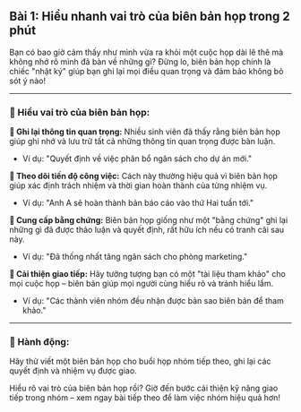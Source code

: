 ## Bài 1: Hiểu nhanh vai trò của biên bản họp trong 2 phút

Bạn có bao giờ cảm thấy như mình vừa ra khỏi một cuộc họp dài lê thê mà không nhớ rõ mình đã bàn về những gì? Đừng lo, biên bản họp chính là chiếc "nhật ký" giúp bạn ghi lại mọi điều quan trọng và đảm bảo không bỏ sót ý nào!

---

### 📌 Hiểu vai trò của biên bản họp:

**🔹 Ghi lại thông tin quan trọng:**
Nhiều sinh viên đã thấy rằng biên bản họp giúp ghi nhớ và lưu trữ tất cả những thông tin quan trọng được bàn luận.

- Ví dụ: "Quyết định về việc phân bổ ngân sách cho dự án mới."

**🔹 Theo dõi tiến độ công việc:**
Cách này thường hiệu quả vì biên bản họp giúp xác định trách nhiệm và thời gian hoàn thành của từng nhiệm vụ.

- Ví dụ: "Anh A sẽ hoàn thành bản báo cáo vào thứ Hai tuần tới."

**🔹 Cung cấp bằng chứng:**
Biên bản họp giống như một "bằng chứng" ghi lại những gì đã được thảo luận và quyết định, rất hữu ích nếu có tranh cãi sau này.

- Ví dụ: "Đã thống nhất tăng ngân sách cho phòng marketing."

**🔹 Cải thiện giao tiếp:**
Hãy tưởng tượng bạn có một "tài liệu tham khảo" cho mọi cuộc họp – biên bản giúp mọi người cùng hiểu rõ và tránh hiểu lầm.

- Ví dụ: "Các thành viên nhóm đều nhận được bản sao biên bản để tham khảo."

---

### 🚀 Hành động:

Hãy thử viết một biên bản họp cho buổi họp nhóm tiếp theo, ghi lại các quyết định và nhiệm vụ được giao.

Hiểu rõ vai trò của biên bản họp rồi? Giờ đến bước cải thiện kỹ năng giao tiếp trong nhóm – xem ngay bài tiếp theo để làm việc nhóm hiệu quả hơn!